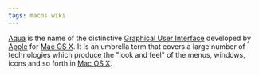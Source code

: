 ```yaml
---
tags: macos wiki
---
```


[Aqua](/wiki/Aqua) is the name of the distinctive [Graphical User Interface](/wiki/Graphical_User_Interface) developed by [Apple](/wiki/Apple) for [Mac OS X](/wiki/Mac_OS_X). It is an umbrella term that covers a large number of technologies which produce the "look and feel" of the menus, windows, icons and so forth in [Mac OS X](/wiki/Mac_OS_X).
